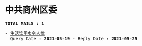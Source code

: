 # 中共商州区委
<pre><b>TOTAL MAILS : 1</b></pre>
<pre>
- <a href="../../categories/mails/7268.md">生活饮用水令人忧</a><br/>  Query Date : <b>2021-05-19</b> - Reply Date : <b>2021-05-25</b>
</pre>
